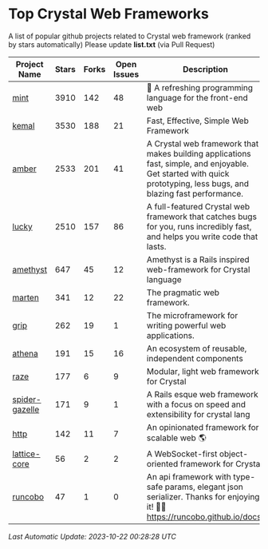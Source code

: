 # Top Crystal Web Frameworks

A list of popular github projects related to Crystal web framework (ranked by stars automatically)
Please update **list.txt** (via Pull Request)

| Project Name | Stars | Forks | Open Issues | Description | Last Commit |
| ------------ | ----- | ----- | ----------- | ----------- | ----------- |
| [mint](https://github.com/mint-lang/mint) |3910|142|48|:leaves: A refreshing programming language for the front-end web|2023-10-17T04:38:53Z|
| [kemal](https://github.com/kemalcr/kemal) |3530|188|21|Fast, Effective, Simple Web Framework|2023-09-24T06:35:08Z|
| [amber](https://github.com/amberframework/amber) |2533|201|41|A Crystal web framework that makes building applications fast, simple, and enjoyable. Get started with quick prototyping, less bugs, and blazing fast performance.|2023-10-17T13:43:54Z|
| [lucky](https://github.com/luckyframework/lucky) |2510|157|86|A full-featured Crystal web framework that catches bugs for you, runs incredibly fast, and helps you write code that lasts.|2023-10-18T14:59:18Z|
| [amethyst](https://github.com/amethyst-framework/amethyst) |647|45|12|Amethyst is a Rails inspired web-framework for Crystal language|2018-02-10T19:35:15Z|
| [marten](https://github.com/martenframework/marten) |341|12|22|The pragmatic web framework.|2023-10-21T17:55:39Z|
| [grip](https://github.com/grip-framework/grip) |262|19|1|The microframework for writing powerful web applications.|2023-10-13T11:42:05Z|
| [athena](https://github.com/athena-framework/athena) |191|15|16|An ecosystem of reusable, independent components|2023-10-19T03:54:59Z|
| [raze](https://github.com/samueleaton/raze) |177|6|9|Modular, light web framework for Crystal|2021-01-02T01:20:01Z|
| [spider-gazelle](https://github.com/spider-gazelle/spider-gazelle) |171|9|1|A Rails esque web framework with a focus on speed and extensibility for crystal lang|2023-10-08T06:13:19Z|
| [http](https://github.com/onyxframework/http) |142|11|7|An opinionated framework for scalable web 🌎|2019-08-13T09:00:30Z|
| [lattice-core](https://github.com/jasonl99/lattice-core) |56|2|2|A WebSocket-first object-oriented framework for Crystal|2017-03-31T23:57:57Z|
| [runcobo](https://github.com/runcobo/runcobo) |47|1|0|An api framework with type-safe params, elegant json serializer. Thanks for enjoying it! 👻👻 https://runcobo.github.io/docs/|2022-03-16T06:43:35Z|

*Last Automatic Update: 2023-10-22 00:28:28 UTC*